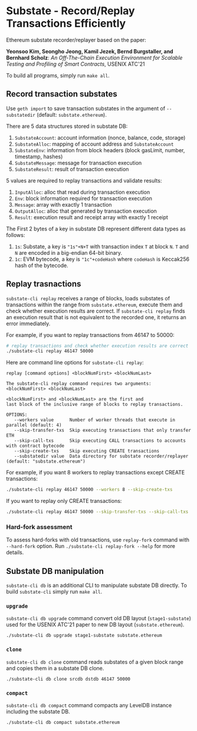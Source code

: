 # Substate - Record/Replay Transactions Efficiently

Ethereum substate recorder/replayer based on the paper:

**Yeonsoo Kim, Seongho Jeong, Kamil Jezek, Bernd Burgstaller, and Bernhard Scholz**: _An Off-The-Chain Execution Environment for Scalable Testing and Profiling of Smart Contracts_,  USENIX ATC'21

To build all programs, simply run `make all`.

## Record transaction substates
Use `geth import` to save transaction substates in the argument of `--substatedir`
(default: `substate.ethereum`).

There are 5 data structures stored in substate DB:
1. `SubstateAccount`: account information (nonce, balance, code, storage)
2. `SubstateAlloc`: mapping of account address and `SubstateAccount`
3. `SubstateEnv`: information from block headers (block gasLimit, number, timestamp, hashes)
4. `SubstateMessage`: message for transaction execution
5. `SubstateResult`: result of transaction execution

5 values are required to replay transactions and validate results:
1. `InputAlloc`: alloc that read during transaction execution
2. `Env`: block information required for transaction execution
3. `Message`: array with exactly 1 transaction
4. `OutputAlloc`: alloc that generated by transaction execution
5. `Result`: execution result and receipt array with exactly 1 receipt

The First 2 bytes of a key in substate DB represent different data types as follows:
1. `1s`: Substate, a key is `"1s"+N+T` with transaction index `T` at block `N`.
`T` and `N` are encoded in a big-endian 64-bit binary.
2. `1c`: EVM bytecode, a key is `"1c"+codeHash` where `codeHash` is Keccak256 hash of the bytecode.

## Replay trasnactions

`substate-cli replay` receives a range of blocks,
loads substates of transactions within the range from `substate.ethereum`,
execute them and check whether execution results are correct.
If `substate-cli replay` finds an execution result that is not equivalent to the recorded one,
it returns an error immediately.

For example, if you want to replay transactions from 46147 to 50000:
```bash
# replay transactions and check whether execution results are correct
./substate-cli replay 46147 50000
```

Here are command line options for `substate-cli replay`:
```
replay [command options] <blockNumFirst> <blockNumLast>

The substate-cli replay command requires two arguments:
<blockNumFirst> <blockNumLast>

<blockNumFirst> and <blockNumLast> are the first and
last block of the inclusive range of blocks to replay transactions.

OPTIONS:
   --workers value      Number of worker threads that execute in parallel (default: 4)
   --skip-transfer-txs  Skip executing transactions that only transfer ETH
   --skip-call-txs      Skip executing CALL transactions to accounts with contract bytecode
   --skip-create-txs    Skip executing CREATE transactions
   --substatedir value  Data directory for substate recorder/replayer (default: "substate.ethereum")
```

For example, if you want 8 workers to replay transactions except CREATE transactions:
```bash
./substate-cli replay 46147 50000 --workers 8 --skip-create-txs
```

If you want to replay only CREATE transactions:
```bash
./substate-cli replay 46147 50000 --skip-transfer-txs --skip-call-txs
```

### Hard-fork assessment
To assess hard-forks with old transactions, use `replay-fork` command with `--hard-fork` option. Run `./substate-cli replay-fork --help` for more details.

## Substate DB manipulation

`substate-cli db` is an additional CLI to manipulate substate DB directly.
To build `substate-cli` simply run `make all`.

### `upgrade`
`substate-cli db upgrade` command convert old DB layout (`stage1-substate`) used for the USENIX ATC'21 paper to new DB layout (`substate.ethereum`).
```
./substate-cli db upgrade stage1-substate substate.ethereum
```

### `clone`
`substate-cli db clone` command reads substates of a given block range and copies them in a substate DB clone.
```
./substate-cli db clone srcdb dstdb 46147 50000
```

### `compact`
`substate-cli db compact` command compacts any LevelDB instance including the substate DB.
```
./substate-cli db compact substate.ethereum
```
